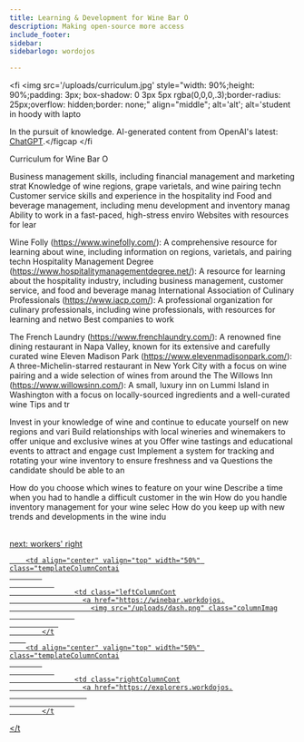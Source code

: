 ```yaml
---
title: Learning & Development for Wine Bar O
description: Making open-source more access
include_footer:
sidebar:
sidebarlogo: wordojos

---
```

<fi
    <img src='/uploads/curriculum.jpg' style="width: 90%;height: 90%;padding: 3px; box-shadow: 0 3px 5px rgba(0,0,0,.3);border-radius: 25px;overflow: hidden;border: none;" align="middle"; alt='alt'; alt='student in hoody with lapto
    <figcaption>In the pursuit of knowledge.  AI-generated content from OpenAI's latest: <a href="https://openai.com/blog/chatgpt/" >ChatGPT</a>.</figcap
</fi
<p>
Curriculum for Wine Bar O

Business management skills, including financial management and marketing strat
Knowledge of wine regions, grape varietals, and wine pairing techn
Customer service skills and experience in the hospitality ind
Food and beverage management, including menu development and inventory manag
Ability to work in a fast-paced, high-stress enviro
Websites with resources for lear

Wine Folly (https://www.winefolly.com/): A comprehensive resource for learning about wine, including information on regions, varietals, and pairing techn
Hospitality Management Degree (https://www.hospitalitymanagementdegree.net/): A resource for learning about the hospitality industry, including business management, customer service, and food and beverage manag
International Association of Culinary Professionals (https://www.iacp.com/): A professional organization for culinary professionals, including wine professionals, with resources for learning and netwo
Best companies to work

The French Laundry (https://www.frenchlaundry.com/): A renowned fine dining restaurant in Napa Valley, known for its extensive and carefully curated wine
Eleven Madison Park (https://www.elevenmadisonpark.com/): A three-Michelin-starred restaurant in New York City with a focus on wine pairing and a wide selection of wines from around the 
The Willows Inn (https://www.willowsinn.com/): A small, luxury inn on Lummi Island in Washington with a focus on locally-sourced ingredients and a well-curated wine
Tips and tr

Invest in your knowledge of wine and continue to educate yourself on new regions and vari
Build relationships with local wineries and winemakers to offer unique and exclusive wines at you
Offer wine tastings and educational events to attract and engage cust
Implement a system for tracking and rotating your wine inventory to ensure freshness and va
Questions the candidate should be able to an

How do you choose which wines to feature on your wine 
Describe a time when you had to handle a difficult customer in the win
How do you handle inventory management for your wine selec
How do you keep up with new trends and developments in the wine indu

<br>
<a href="https://workdojos.com/winebar/rights">next: workers' right
</p>

   
        <td align="center" valign="top" width="50%" class="templateColumnContai
            
               
                    <td class="leftColumnCont
                      <a href="https://winebar.workdojos.
                        <img src="/uploads/dash.png" class="columnImag
                    
                
            </t
        
        <td align="center" valign="top" width="50%" class="templateColumnContai
            
               
                    <td class="rightColumnCont
                      <a href="https://explorers.workdojos.
                       
                    
            </t
        
    
</t
